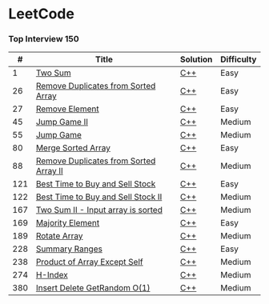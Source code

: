 LeetCode
========

### Top Interview 150

| #   | Title                                                                                                    | Solution                                                     | Difficulty |
|---  |----------------------------------------------------------------------------------------------------------|--------------------------------------------------------------|------------|
| 1   | [Two Sum](https://leetcode.com/problems/two-sum/)                                                        | [C++](./Top_Interview_150/cpp/Two_Sum_1/main.cpp)            | Easy       |
| 26  | [Remove Duplicates from Sorted Array](https://leetcode.com/problems/remove-duplicates-from-sorted-array/description/) | [C++](./Top_Interview_150/cpp/Remove_Element_26/main.cpp)    | Easy       |
| 27  | [Remove Element](https://leetcode.com/problems/remove-element/)                                          | [C++](./Top_Interview_150/cpp/Remove_Duplicates_from_Sorted_Array_26/main.cpp) | Easy       |
| 45  | [Jump Game II](https://leetcode.com/problems/jump-game-ii/)                                              | [C++](./Top_Interview_150/cpp/Jump_Game_45/main.cpp)         | Medium     |
| 55  | [Jump Game](https://leetcode.com/problems/jump-game/)                                                    | [C++](./Top_Interview_150/cpp/Jump_Game_55/main.cpp)         | Medium     |
| 80  | [Merge Sorted Array](https://leetcode.com/problems/merge-sorted-array/)                                  | [C++](./Top_Interview_150/cpp/Merge_Sorted_Array_88/main.cpp)| Easy       |
| 88  | [Remove Duplicates from Sorted Array II](https://leetcode.com/problems/merge-sorted-array/description/)   | [C++](./Top_Interview_150/cpp/Remove_Duplicates_from_Sorted_Array_II_80/main.cpp) | Medium     |
| 121 | [Best Time to Buy and Sell Stock](https://leetcode.com/problems/best-time-to-buy-and-sell-stock/)        | [C++](./Top_Interview_150/cpp/Best_Time_to_Buy_and_Sell_Stock_121/main.cpp) | Easy       |
| 122 | [Best Time to Buy and Sell Stock II](https://leetcode.com/problems/best-time-to-buy-and-sell-stock-ii/description/) | [C++](./Top_Interview_150/cpp/Best_Time_to_Buy_and_Sell_Stock_II_122/main.cpp) | Medium     |
| 167 | [Two Sum II - Input array is sorted](https://leetcode.com/problems/two-sum-ii-input-array-is-sorted/)     | [C++](./Top_Interview_150/cpp/Two_Sum_Sorted_167/main.cpp)   | Medium     |
| 169 | [Majority Element](https://leetcode.com/problems/majority-element/description/?envType=study-plan-v2&envId=top-interview-150) | [C++](./Top_Interview_150/cpp/Majority_Element_169/main.cpp) | Easy       |
| 189 | [Rotate Array](https://leetcode.com/problems/rotate-array/description/?envType=study-plan-v2&envId=top-interview-150) | [C++](./Top_Interview_150/cpp/Rotate_Array_189/main.cpp)     | Medium     |
| 228 | [Summary Ranges](https://leetcode.com/problems/summary-ranges/)                                          | [C++](./Top_Interview_150/cpp/Summary_Ranges_228/main.cpp)   | Easy       |
| 238 | [Product of Array Except Self](https://leetcode.com/problems/product-of-array-except-self/)              | [C++](./Top_Interview_150/cpp/Product_of_Array_Except_Self_238/main.cpp) | Medium     |
| 274 | [H-Index](https://leetcode.com/problems/h-index/description/)                                            | [C++](./Top_Interview_150/cpp/H_Index_274/main.cpp)          | Medium     |
| 380 | [Insert Delete GetRandom O(1)](https://leetcode.com/problems/insert-delete-getrandom-o1/description/)     | [C++](./Top_Interview_150/cpp/Insert_Delete_GetRandom_O(1)_380/main.cpp) | Medium     |